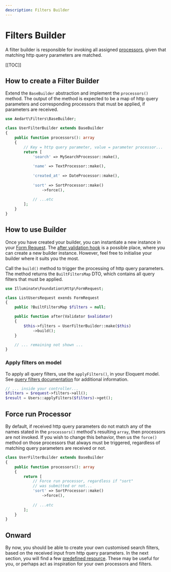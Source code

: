 ```yaml
---
description: Filters Builder
---
```


# Filters Builder

A filter builder is responsible for invoking all assigned [processors](./processor.md), given that matching http query parameters are matched.

[[TOC]]

## How to create a Filter Builder

Extend the `BaseBuilder` abstraction and implement the `processors()` method.
The output of the method is expected to be a map of http query parameters and corresponding processors that must be applied, if parameters are received.

```php
use Aedart\Filters\BaseBuilder;

class UserFilterBuilder extends BaseBuilder
{
    public function processors(): array
    {
        // Key = http query parameter, value = parameter processor...
        return [
            'search' => MySearchProcessor::make(),
            
            'name' => TextProcessor::make(),
            
            'created_at' => DateProcessor::make(),
            
            'sort' => SortProcessor::make()
                ->force(),
            
            // ...etc
        ];
    }
}
```

## How to use Builder

Once you have created your builder, you can instantiate a new instance in your [Form Request](https://laravel.com/docs/9.x/validation#form-request-validation).
The [after validation hook](https://laravel.com/docs/9.x/validation#after-validation-hook) is a possible place, where you can create a new builder instance.
However, feel free to initialise your builder where it suits you the most.

Call the `build()` method to trigger the processing of http query parameters. The method returns the `BuiltFiltersMap` DTO, which contains all query filters that must be applied. 

```php
use Illuminate\Foundation\Http\FormRequest;

class ListUsersRequest exends FormRequest
{
    public ?BuiltFiltersMap $filters = null;

    public function after(Validator $validator)
    {        
        $this->filters = UserFilterBuilder::make($this)
            ->build();
    }

    // ... remaining not shown ...
}
```

### Apply filters on model

To apply all query filters, use the `applyFilters()`, in your Eloquent model.
See [query filters documentation](../database/query/criteria.md) for additional information.

```php
// ... inside your controller...
$filters = $request->filters->all();
$result = Users::applyFilters($filters)->get();
```

## Force run Processor

By default, if received http query parameters do not match any of the names stated in the `processors()` method's resulting `array`, then processors are not invoked.
If you wish to change this behavior, then us the `force()` method on those processors that always must be triggered, regardless of matching query parameters are received or not.

```php
class UserFilterBuilder extends BaseBuilder
{
    public function processors(): array
    {
        return [
            // Force run processor, regardless if "sort"
            // was submitted or not...      
            'sort' => SortProcessor::make()
                ->force(),
            
            // ...etc
        ];
    }
}
```

## Onward

By now, you should be able to create your own customised search filters, based on the received input from http query parameters.
In the next section, you will find a few [predefined resource](./predefined/README.md). These may be useful for you, or perhaps act as inspiration for your own processors and filters. 
